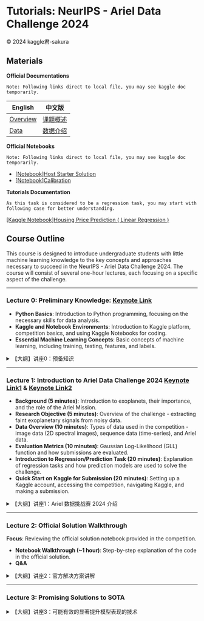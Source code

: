 # Tutorials: NeurIPS - Ariel Data Challenge 2024

© 2024 kaggle君-sakura

## Materials

**Official Documentations**

```
Note: Following links direct to local file, you may see kaggle doc temporarily.
```

| English                        | 中文版                             |
| ------------------------------ | ---------------------------------- |
| [Overview](./docs/overview.md) | [课题概述](./docs/overciew[zh].md) |
| [Data](./docs/data.md)         | [数据介绍](./docs/data[zh].md)     |

**Official Notebooks**

```
Note: Following links direct to local file, you may see kaggle doc temporarily.
```

- [[Notebook]Host Starter Solution](./docs/host-starter-solution.ipynb)
- [[Notebook]Calibration](./docs/update-calibrating-and-binning-astronomical-data.ipynb)

**Tutorials Documentation**

```
As this task is considered to be a regression task, you may start with following case for better understanding.
```

[[Kaggle Notebook]Housing Price Prediction ( Linear Regression )](https://www.kaggle.com/code/ashydv/housing-price-prediction-linear-regression)

## Course Outline

This course is designed to introduce undergraduate students with little machine learning knowledge to the key concepts and approaches necessary to succeed in the NeurIPS - Ariel Data Challenge 2024. The course will consist of several one-hour lectures, each focusing on a specific aspect of the challenge.

---

### Lecture 0: Preliminary Knowledge: [Keynote Link](./lectures/Lecture0.pptx)

- **Python Basics**: Introduction to Python programming, focusing on the necessary skills for data analysis.
- **Kaggle and Notebook Environments**: Introduction to Kaggle platform, competition basics, and using Kaggle Notebooks for coding.
- **Essential Machine Learning Concepts**: Basic concepts of machine learning, including training, testing, features, and labels.

<details>
<summary>【大纲】讲座0：预备知识</summary>

```markdown
- **Python 基础**：Python 编程的介绍，重点讲解数据分析所需的技能。
- **Kaggle 平台和 Notebook 环境**：Kaggle 平台介绍，竞赛基础，以及使用 Kaggle Notebooks 进行编程。
- **机器学习基础概念**：机器学习的基本概念，包括训练、测试、特征和标签。
```

</details>

---

### Lecture 1: Introduction to Ariel Data Challenge 2024 [Keynote Link1](./lectures/Lecture1.pptx) & [Keynote Link2](./lectures/Lecture1.5.pptx)

- **Background (5 minutes)**: Introduction to exoplanets, their importance, and the role of the Ariel Mission.
- **Research Objective (5 minutes)**: Overview of the challenge - extracting faint exoplanetary signals from noisy data.
- **Data Overview (10 minutes)**: Types of data used in the competition - image data (2D spectral images), sequence data (time-series), and Ariel data.
- **Evaluation Metrics (10 minutes)**: Gaussian Log-Likelihood (GLL) function and how submissions are evaluated.
- **Introduction to Regression/Prediction Task (20 minutes)**: Explanation of regression tasks and how prediction models are used to solve the challenge.
- **Quick Start on Kaggle for Submission (20 minutes)**: Setting up a Kaggle account, accessing the competition, navigating Kaggle, and making a submission.

<details>
<summary>【大纲】讲座1：Ariel 数据挑战赛 2024 介绍</summary>

```markdown
- **背景介绍 (5 分钟)**：系外行星的介绍及其重要性，以及 Ariel 任务的作用。
- **研究目标 (5 分钟)**：挑战赛概述 - 从噪声数据中提取微弱的系外行星信号。
- **数据概述 (10 分钟)**：竞赛中使用的数据类型 - 图像数据（二维光谱图像）、序列数据（时间序列）、Ariel 数据。
- **评估指标 (10 分钟)**：高斯对数似然（GLL）函数以及如何评估提交结果。
- **回归/预测任务介绍 (25 分钟)**：解释回归任务以及如何使用预测模型解决挑战。
- **Kaggle 快速开始与提交 (5 分钟)**：设置 Kaggle 账户，访问竞赛，导航 Kaggle 界面，提交结果。
```

</details>

---

### Lecture 2: Official Solution Walkthrough

**Focus**: Reviewing the official solution notebook provided in the competition.

- **Notebook Walkthrough (~1 hour)**: Step-by-step explanation of the code in the official solution.
- **Q&A**

<details>
<summary>【大纲】讲座2：官方解决方案讲解</summary>

```markdown
**重点**：回顾竞赛中提供的官方解决方案。

- **notebook 讲解 (~1 小时)**：逐步解释官方解决方案中的代码.
- **答疑**
```

</details>

---

### Lecture 3: Promising Solutions to SOTA

<details>
<summary>【大纲】讲座3：可能有效的显著提升模型表现的技术</summary>

```markdown
- **技术概述**：从数据形式和任务两个角度出发，提升模型表现.
- **答疑**
```

</details>
